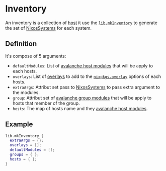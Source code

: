 # Inventory

An inventory is a collection of [host](./host.md) it use the
[`lib.mkInventory`](./lib#mkInventory) to generate the set of
[NixosSystems](https://github.com/NixOS/nixpkgs/blob/master/flake.nix#L22) for
each system.

## Definition

It's compose of 5 arguments:

- `defaultModules`: List of [avalanche host modules](./docs/host.md#module) that
  will be apply to each hosts.
- `overlays`: List of [overlays](https://wiki.nixos.org/wiki/Overlays) to add to
  the [`nixpkgs.overlay`](https://search.nixos.org/options?show=nixpkgs.overlays)
  options of each hosts.
- `extraArgs`: Attribut set pass to [NixosSystems](https://github.com/NixOS/nixpkgs/blob/master/flake.nix#L22)
  to pass extra argument to the modules.
- `group`: Attribut set of [avalanche group modules](./docs/group.md#module)
  that will be apply to hosts that member of the group.
- `hosts`: The map of hosts name and they [avalanche host modules](./docs/host.md#module).

## Example

```nix
lib.mkInventory {
  extraArgs = {};
  overlays = [];
  defaultModules = [];
  groups = { };
  hosts = { };
}
```

